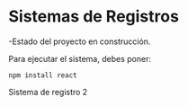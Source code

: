 <h1>Sistemas de Registros</h1>

-Estado del proyecto en construcción.

Para ejecutar el sistema, debes poner: 

```npm install react```

Sistema de registro 2
